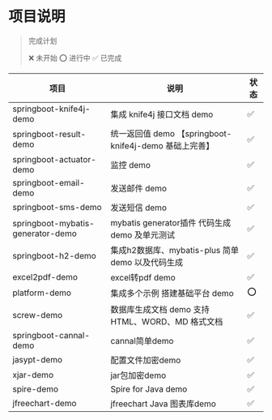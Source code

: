# 项目说明


> 完成计划
> 
>  ❌ 未开始   ⭕️ 进行中   ✅ 已完成

| 项目                              | 说明                                                   | 状态 |
| --------------------------------- | ------------------------------------------------------ | ---- |
| springboot-knife4j-demo           | 集成 knife4j 接口文档 demo                             | ✅    |
| springboot-result-demo            | 统一返回值 demo 【springboot-knife4j-demo 基础上完善】 | ✅    |
| springboot-actuator-demo          | 监控 demo                                              | ✅    |
| springboot-email-demo             | 发送邮件 demo                                          | ✅    |
| springboot-sms-demo               | 发送短信 demo                                          | ✅    |
| springboot-mybatis-generator-demo | mybatis generator插件 代码生成demo 及单元测试          | ✅    |
| springboot-h2-demo                | 集成h2数据库、mybatis-plus 简单demo 以及代码生成       | ✅    |
| excel2pdf-demo                    | excel转pdf demo                                        | ✅    |
| platform-demo                     | 集成多个示例 搭建基础平台 demo                         | ⭕️    |
| screw-demo                        | 数据库生成文档 demo  支持 HTML、WORD、MD 格式文档      | ✅    |
| springboot-cannal-demo            | cannal简单demo                                         | ✅    |
| jasypt-demo                       | 配置文件加密demo                                       | ✅    |
| xjar-demo                         | jar包加密demo                                          | ✅    |
| spire-demo                        | Spire for Java demo                                    | ✅    |
| jfreechart-demo                   | jfreechart Java 图表库demo                             | ✅    |

